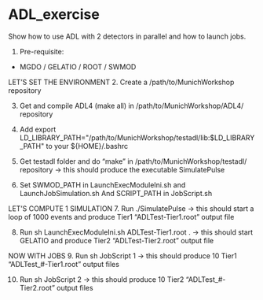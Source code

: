 # ADL_exercise
Show how to use ADL with 2 detectors in parallel and how to launch jobs.

1.	Pre-requisite:
- MGDO / GELATIO / ROOT / SWMOD

LET’S SET THE ENVIRONMENT
2.	Create a /path/to/MunichWorkshop repository

3.	Get and compile ADL4 (make all) in /path/to/MunichWorkshop/ADL4/ repository

4.	Add export LD_LIBRARY_PATH="/path/to/MunichWorkshop/testadl/lib:$LD_LIBRARY_PATH" 
to your ${HOME}/.bashrc

5.	Get testadl folder and do “make” in 
/path/to/MunichWorkshop/testadl/ repository
-> this should produce the executable SimulatePulse

6.	Set SWMOD_PATH in LaunchExecModuleIni.sh and LaunchJobSimulation.sh
And SCRIPT_PATH in JobScript.sh

LET’S COMPUTE 1 SIMULATION
7.	Run ./SimulatePulse
-> this should start a loop of 1000 events and produce Tier1 “ADLTest-Tier1.root” output file

8.	Run sh LaunchExecModuleIni.sh ADLTest-Tier1.root .
-> this should start GELATIO and produce Tier2 “ADLTest-Tier2.root” output file

NOW WITH JOBS
9.	Run sh JobScript 1
-> this should produce 10 Tier1 “ADLTest_#-Tier1.root” output files

10.	Run sh JobScript 2
  -> this should produce 10 Tier2 “ADLTest_#-Tier2.root” output files
